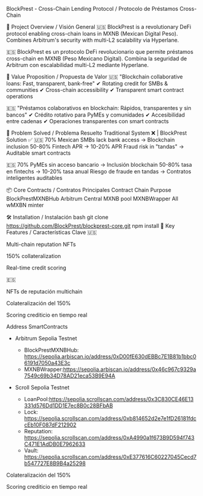 BlockPrest - Cross-Chain Lending Protocol / Protocolo de Préstamos Cross-Chain

🌟 Project Overview / Visión General
🇺🇸 BlockPrest is a revolutionary DeFi protocol enabling cross-chain loans in MXNB (Mexican Digital Peso). Combines Arbitrum's security with multi-L2 scalability via Hyperlane.

🇪🇸 BlockPrest es un protocolo DeFi revolucionario que permite préstamos cross-chain en MXNB (Peso Mexicano Digital). Combina la seguridad de Arbitrum con escalabilidad multi-L2 mediante Hyperlane.

🚀 Value Proposition / Propuesta de Valor
🇺🇸 "Blockchain collaborative loans: Fast, transparent, bank-free"
✔ Rotating credit for SMBs & communities
✔ Cross-chain accessibility
✔ Transparent smart contract operations

🇪🇸 "Préstamos colaborativos en blockchain: Rápidos, transparentes y sin bancos"
✔ Crédito rotativo para PyMEs y comunidades
✔ Accesibilidad entre cadenas
✔ Operaciones transparentes con smart contracts

📌 Problem Solved / Problema Resuelto
Traditional System ❌ | BlockPrest Solution ✅
🇺🇸
70% Mexican SMBs lack bank access → Blockchain inclusion
50-80% Fintech APR → 10-20% APR
Fraud risk in "tandas" → Auditable smart contracts

🇪🇸
70% PyMEs sin acceso bancario → Inclusión blockchain
50-80% tasa en fintechs → 10-20% tasa anual
Riesgo de fraude en tandas → Contratos inteligentes auditables

📦 Core Contracts / Contratos Principales
Contract	Chain	Purpose
BlockPrestMXNBHub	Arbitrum	Central MXNB pool
MXNBWrapper	All	wMXBN minter

🛠️ Installation / Instalación
bash
git clone https://github.com/BlockPrest/blockprest-core.git
npm install
🔗 Key Features / Características Clave
🇺🇸

Multi-chain reputation NFTs

150% collateralization

Real-time credit scoring

🇪🇸

NFTs de reputación multichain

Colateralización del 150%

Scoring crediticio en tiempo real



Address SmartContracts
- Arbitrum Sepolia Testnet
  - BlockPrestMXNBHub: https://sepolia.arbiscan.io/address/0xD00fE630dEBBc7E1B81b1bbc06191d7050a43E3c
  - MXNBWrapper:https://sepolia.arbiscan.io/address/0x46c967c9329a7549c69b34D78AD21eca53B9E94A

- Scroll Sepolia Testnet
  - LoanPool:https://sepolia.scrollscan.com/address/0x3C830CE46E13331d576Dd1DD1E7ec8B0c28BFbAB
  - Lock: https://sepolia.scrollscan.com/address/0xb814652d2e7e1fD26181fdccEb10F087dF212902
  - Reputation: https://sepolia.scrollscan.com/address/0xA4990a1f673B9D594f743C471E1AdDB0E7962633
  - Vault: https://sepolia.scrollscan.com/address/0xE377616C60227045Cecd7b547727E8B9B4a25298


Colateralización del 150%

Scoring crediticio en tiempo real